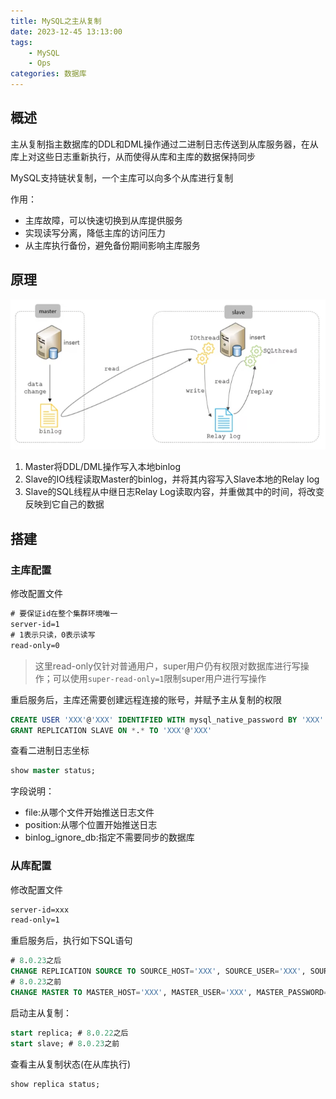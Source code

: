 ```yaml
---
title: MySQL之主从复制
date: 2023-12-45 13:13:00
tags: 
    - MySQL
    - Ops
categories: 数据库
---
```


## 概述

主从复制指主数据库的DDL和DML操作通过二进制日志传送到从库服务器，在从库上对这些日志重新执行，从而使得从库和主库的数据保持同步

MySQL支持链状复制，一个主库可以向多个从库进行复制

作用：

- 主库故障，可以快速切换到从库提供服务
- 实现读写分离，降低主库的访问压力
- 从主库执行备份，避免备份期间影响主库服务

## 原理

![image-20240829125228774](./pics/image-20240829125228774.png)

1. Master将DDL/DML操作写入本地binlog
2. Slave的IO线程读取Master的binlog，并将其内容写入Slave本地的Relay log
3. Slave的SQL线程从中继日志Relay Log读取内容，并重做其中的时间，将改变反映到它自己的数据

## 搭建

### 主库配置

修改配置文件

```cmd
# 要保证id在整个集群环境唯一
server-id=1
# 1表示只读，0表示读写
read-only=0
```

> 这里read-only仅针对普通用户，super用户仍有权限对数据库进行写操作；可以使用`super-read-only=1`限制super用户进行写操作

重启服务后，主库还需要创建远程连接的账号，并赋予主从复制的权限

```sql
CREATE USER 'XXX'@'XXX' IDENTIFIED WITH mysql_native_password BY 'XXX'
GRANT REPLICATION SLAVE ON *.* TO 'XXX'@'XXX'
```

查看二进制日志坐标

```sql
show master status;
```

字段说明：

- file:从哪个文件开始推送日志文件
- position:从哪个位置开始推送日志
- binlog_ignore_db:指定不需要同步的数据库

### 从库配置

修改配置文件

```cmd
server-id=xxx
read-only=1
```

重启服务后，执行如下SQL语句

```sql
# 8.0.23之后
CHANGE REPLICATION SOURCE TO SOURCE_HOST='XXX', SOURCE_USER='XXX', SOURCE_PASSWORD='XXX', SOURCE_LOG_FILE='XXX', SOURCE_LOG_POS='XXX';
# 8.0.23之前
CHANGE MASTER TO MASTER_HOST='XXX', MASTER_USER='XXX', MASTER_PASSWORD='XXX', MASTER_LOG_FILE='XXX', MASTER_LOG_POS=XXX;
```

启动主从复制：

```sql
start replica; # 8.0.22之后
start slave; # 8.0.23之前
```

查看主从复制状态(在从库执行)

```sql
show replica status;
```

